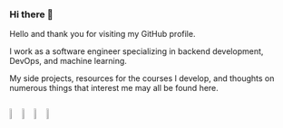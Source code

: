 ### Hi there 👋

<!--
**djeada/djeada** is a ✨ _special_ ✨ repository because its `README.md` (this file) appears on your GitHub profile.

Here are some ideas to get you started:

- 🔭 I’m currently working on ...
- 🌱 I’m currently learning ...
- 👯 I’m looking to collaborate on ...
- 🤔 I’m looking for help with ...
- 💬 Ask me about ...
- 📫 How to reach me: ...
- 😄 Pronouns: ...
- ⚡ Fun fact: ...
-->

Hello and thank you for visiting my GitHub profile.

I work as a software engineer specializing in backend development, DevOps, and machine learning.

My side projects, resources for the courses I develop, and thoughts on numerous things that interest me may all be found here.

  <div style="width:50%; float: left; display: inline-block;">
  
  <a href="https://adamdjellouli.com"><img width="7%" src="https://img.icons8.com/fluent/96/000000/domain.png" alt="website"/></a>
  <a href="https://www.youtube.com/c/AdamDjellouli"><img width="7%" src="https://img.icons8.com/color/96/000000/youtube.png" alt="youtube"/></a>
  <a href="https://linkedin.com/in/adam-djellouli-1bb54619a"><img width="7%" src="https://img.icons8.com/color/96/000000/linkedin.png" alt="linkedin"/></a>
  <a href="https://www.github.com/djeada"><img width="7%" src="https://img.icons8.com/color/96/000000/github.png" alt="linkedin"/></a>

  </div>
</div>

